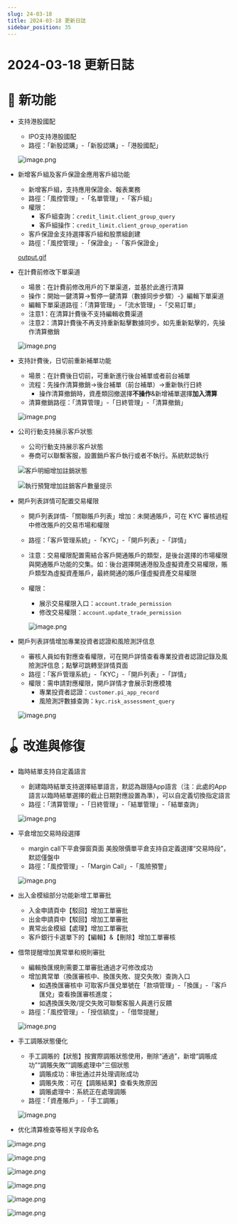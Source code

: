 ```yaml
---
slug: 24-03-18
title: 2024-03-18 更新日誌
sidebar_position: 35
---
```



# 2024-03-18 更新日誌


# 🎉 新功能

- 支持港股國配
    - IPO支持港股國配
    - 路徑：「新股認購」-「新股認購」-「港股國配」

    ![image.png](/assets/396937ad7a203d30c2f8dbe64a3b9a21.png)

- 新增客戶組及客戶保證金應用客戶組功能
    - 新增客戶組，支持應用保證金、報表業務
    - 路徑：「風控管理」-「名單管理」-「客戶組」
    - 權限：
        - 客戶組查詢：`credit_limit.client_group_query`
        - 客戶組操作：`credit_limit.client_group_operation`
    - 客戶保證金支持選擇客戶組和股票組創建
    - 路徑：「風控管理」-「保證金」-「客戶保證金」

    [output.gif](https://prod-files-secure.s3.us-west-2.amazonaws.com/1445bab0-c2cc-8114-afe4-000302ebb560/c99770d6-b573-447c-9412-12aa9aec7a87/output.gif?X-Amz-Algorithm=AWS4-HMAC-SHA256&X-Amz-Content-Sha256=UNSIGNED-PAYLOAD&X-Amz-Credential=ASIAZI2LB466SI2SXZKV%2F20250825%2Fus-west-2%2Fs3%2Faws4_request&X-Amz-Date=20250825T094003Z&X-Amz-Expires=3600&X-Amz-Security-Token=IQoJb3JpZ2luX2VjEAEaCXVzLXdlc3QtMiJHMEUCIEDPhGZY8a6ksKlj1e9j0nkj2FDccw3hc%2BFlmd3Axe4%2FAiEAuXh9FhtDQf4BcbD9R5wCjLSv8GhaTO%2Blu6%2BimApvzpIq%2FwMIWhAAGgw2Mzc0MjMxODM4MDUiDNSB9XD%2F8lIAAjsonCrcA%2B2r6cEc7QMI1Hb22MqjMF7%2FaNkZp2qudfKs8MK8g%2BzXfxtBY9wCgEwyeODckY9sw%2F40MddB7HCxLoyi7LJ%2B5wJbiV8A3fUa7ER88EjxmhO2Y18YqEktZBg%2FQvBxMnd%2Fx3mc%2BrqHpifkgjbq8kPZ4MLZh8cVsPalqc4V2u9j9hymKohZR4H6XZKGoLiWUNwy5vRJsagtita3paeu%2B0xD1q6wJ2D8IM0fRcvIejOov%2FdARANgLb2muUkvyfUz5qyLPcnhArKsLNyuZiV0vIp%2FJTMbGSQMpRdF20XZ%2BEO7aV1wxZIhvBpK%2F3ZHN8Folkv3fr9aIEYr0dmZ24UYjaX5EqGL3BcpkItH%2B%2FSouiAgO1tZOTeQ1Ff6N0m%2Bh5qzxglZMYwwjum5HzjMyLTmovIV%2BLD7LTIZp0zTzTl85bvhlSU2qca8CU6Ybc9ApQ9cj27H96J0ZEIPIwGGcl5yXtTqM%2BhCGxiL6F%2Fqnp2wxKQZ3J3PcGfRhYVZFmSHaNzLnIyrmGXWm5JFOC44Bvh5S8YA%2FJr6bHisBpmM1sc9jK4%2Bawl5LcvB%2F2%2BOqGtSXlQizQWHq97ArNRPuxI778R4lpO2gD20mXlRrkOFX4cp%2FGd27rb5WDs6fPOU1tG8yrACMLW%2FsMUGOqUB3N79FojroJN7sRcxIv1YgilFL96L2mUwCGSyyc9lvzNz6WerbaF3bTsZqXnckbOG2hTHOTtoZF1Y%2BJRHY7DOJotcsB945RvBsQZyg%2B6wSkW3T1wVSJ9TCi27RZolfA9bJHvjDRec%2FgL8LJrUBQrecKxOZ5RcBgZNgpLIFTAtfjyXCaYAiKOdFtA629W7W1kczco556OtRXY4uhIE%2FYGatqedV3%2Bl&X-Amz-Signature=08278493d0f361c11800d9cf472f9dd70f8971fcca1879f15514b87a206e3c16&X-Amz-SignedHeaders=host&x-amz-checksum-mode=ENABLED&x-id=GetObject)

- 在計費前修改下單渠道
    - 場景：在計費前修改用戶的下單渠道，並基於此進行清算
    - 操作：開始一鍵清算->暫停一鍵清算（數據同步步驟）-》編輯下單渠道
    - 編輯下單渠道路徑：「清算管理」-「流水管理」-「交易訂單」
    - 注意1：在清算計費後不支持編輯收費渠道
    - 注意2：清算計費後不再支持重新點擊數據同步。如先重新點擊的，先操作清算撤銷

    ![image.png](/assets/f120a896fbaa20f8f1d15ea7aa4fc6c4.png)

- 支持計費後，日切前重新補單功能
    - 場景：在計費後日切前，可重新進行後台補單或者前台補單
    - 流程：先操作清算撤銷->後台補單（前台補單）->重新執行日終
        - 操作清算撤銷時，資產類回撤選擇**不操作**&新增補單選擇**加入清算**
    - 清算撤銷路徑：「清算管理」-「日終管理」-「清算撤銷」

    ![image.png](/assets/b6c567fe140afa5ad0ca5c91e8ac38db.png)

- 公司行動支持展示客戶狀態
    - 公司行動支持展示客戶狀態
    - 券商可以聯繫客服，設置銷戶客戶執行或者不執行。系統默認執行

    ![客戶明細增加註銷狀態](/assets/1f2d2c9aae9ffc0366fdeea3961169b0.png)


    ![執行預覽增加註銷客戶數量提示](/assets/12dba2c5207f28c7b3d779dcd131e58c.png)

- 開戶列表詳情可配置交易權限
    - 開戶列表詳情-「關聯賬戶列表」增加：未開通賬戶，可在 KYC 審核過程中修改賬戶的交易市場和權限
    - 路徑：「客戶管理系統」-「KYC」-「開戶列表」-「詳情」
    - 注意：交易權限配置需結合客戶開通賬戶的類型，是後台選擇的市場權限與開通賬戶功能的交集。如：後台選擇開通港股及虛擬資產交易權限，賬戶類型為虛擬資產賬戶，最終開通的賬戶僅虛擬資產交易權限
    - 權限：
        - 展示交易權限入口：`account.trade_permission`
        - 修改交易權限：`account.update_trade_permission`

        ![image.png](/assets/fca953291e69a2307f71e9fa9a884ae2.png)

- 開戶列表詳情增加專業投資者認證和風險測評信息
    - 審核人員如有對應查看權限，可在開戶詳情查看專業投資者認證記錄及風險測評信息；點擊可跳轉至詳情頁面
    - 路徑：「客戶管理系統」-「KYC」-「開戶列表」-「詳情」
    - 權限：需申請對應權限，開戶詳情才會展示對應模塊
        - 專業投資者認證：`customer.pi_app_record`
        - 風險測評數據查詢：`kyc.risk_assessment_query`

    ![image.png](/assets/9b846aa735712022371289a371e59bbe.png)


# 🪀 改進與修復

- 臨時結單支持自定義語言
    - 創建臨時結單支持選擇結單語言，默認為跟隨App語言（注：此處的App語言以臨時結單選擇的截止日期對應設置為準），可以自定義切換指定語言
    - 路徑：「清算管理」-「日終管理」-「結單管理」-「結單查詢」

    ![image.png](/assets/f3b21c75ff77b24419c7ba57ea8a55b0.png)

- 平倉增加交易時段選擇
    - margin call下平倉彈窗頁面 美股限價單平倉支持自定義選擇“交易時段”，默認僅盤中
    - 路徑：「風控管理」-「Margin Call」-「風險預警」

    ![image.png](/assets/95306f3dd71e48fb0f15d324311cede5.png)

- 出入金模組部分功能新增工單審批
    - 入金申請頁中【駁回】增加工單審批
    - 出金申請頁中【駁回】增加工單審批
    - 異常出金模組【處理】增加工單審批
    - 客戶銀行卡選單下的【編輯】&【刪除】增加工單審核
- 借幣提醒增加異常單和規則審批
    - 編輯換匯規則需要工單審批通過才可修改成功
    - 增加異常單（換匯審核中、換匯失敗、提交失敗）查詢入口
        - 如遇換匯審核中 可取客戶匯兌單號在「款項管理」-「換匯」-「客戶匯兌」查看換匯審核進度；
        - 如遇換匯失敗/提交失敗可聯繫客服人員進行反饋
    - 路徑：「風控管理」-「授信額度」-「借幣提醒」

    ![image.png](/assets/78b7a7d4ec75b41dcb012ff2e2e41634.png)

- 手工調賬狀態優化
    - 手工調賬的【狀態】按實際調賬狀態使用，刪除“通過”，新增“調賬成功”“調賬失敗”“調賬處理中”三個狀態
        - 調賬成功：审批通过并处理调账成功
        - 調賬失敗：可在【調賬結果】查看失敗原因
        - 調賬處理中：系統正在處理調賬
    - 路徑：「資產賬戶」-「手工調賬」

    ![image.png](/assets/c579a1695de00f6e7ba2fed680c75678.png)

- 优化清算檢查等相关字段命名

![image.png](/assets/6750a1c770adbc4a7cb14a8f8852f961.png)


![image.png](/assets/aa256b7399d782612e1736efb147bda7.png)


![image.png](/assets/bc3957118412f84a1896fd57c026679c.png)


![image.png](/assets/15b18f6fbda36fbb0c833e088f28ee0f.png)


![image.png](/assets/c986f98a2677e16ced6d0fa4429f107f.png)


![image.png](/assets/bb664513bf5f9514c22d7de9db7ea21a.png)

